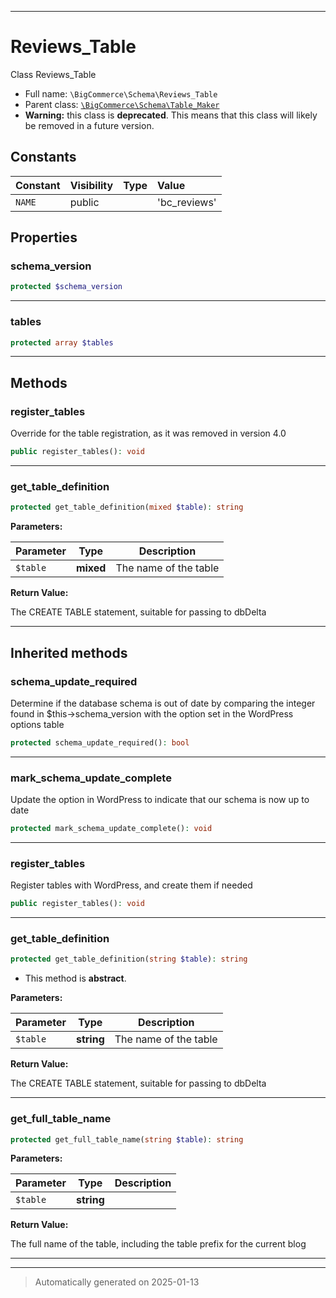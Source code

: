 ***

# Reviews_Table

Class Reviews_Table



* Full name: `\BigCommerce\Schema\Reviews_Table`
* Parent class: [`\BigCommerce\Schema\Table_Maker`](./classes/BigCommerce/Schema/Table_Maker.md)
* **Warning:** this class is **deprecated**. This means that this class will likely be removed in a future version.


## Constants

| Constant | Visibility | Type | Value |
|:---------|:-----------|:-----|:------|
|`NAME`|public| |&#039;bc_reviews&#039;|

## Properties


### schema_version



```php
protected $schema_version
```







***

### tables



```php
protected array $tables
```







***

## Methods


### register_tables

Override for the table registration,
as it was removed in version 4.0

```php
public register_tables(): void
```












***

### get_table_definition



```php
protected get_table_definition(mixed $table): string
```








**Parameters:**

| Parameter | Type | Description |
|-----------|------|-------------|
| `$table` | **mixed** | The name of the table |


**Return Value:**

The CREATE TABLE statement, suitable for passing to dbDelta




***


## Inherited methods


### schema_update_required

Determine if the database schema is out of date
by comparing the integer found in $this->schema_version
with the option set in the WordPress options table

```php
protected schema_update_required(): bool
```












***

### mark_schema_update_complete

Update the option in WordPress to indicate that
our schema is now up to date

```php
protected mark_schema_update_complete(): void
```












***

### register_tables

Register tables with WordPress, and create them if needed

```php
public register_tables(): void
```












***

### get_table_definition



```php
protected get_table_definition(string $table): string
```




* This method is **abstract**.



**Parameters:**

| Parameter | Type | Description |
|-----------|------|-------------|
| `$table` | **string** | The name of the table |


**Return Value:**

The CREATE TABLE statement, suitable for passing to dbDelta




***

### get_full_table_name



```php
protected get_full_table_name(string $table): string
```








**Parameters:**

| Parameter | Type | Description |
|-----------|------|-------------|
| `$table` | **string** |  |


**Return Value:**

The full name of the table, including the
table prefix for the current blog




***


***
> Automatically generated on 2025-01-13
